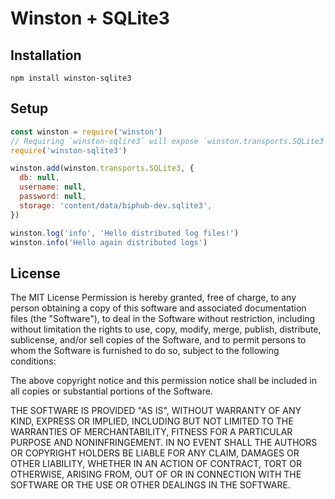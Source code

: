 # Winston + SQLite3

## Installation
```
npm install winston-sqlite3
```

## Setup
```javascript
const winston = require('winston')
// Requiring `winston-sqlire3` will expose `winston.transports.SQLite3`
require('winston-sqlite3')

winston.add(winston.transports.SQLite3, {
  db: null,
  username: null,
  password: null,
  storage: 'content/data/biphub-dev.sqlite3',
})

winston.log('info', 'Hello distributed log files!')
winston.info('Hello again distributed logs')
```


License
----

The MIT License Permission is hereby granted, free of charge, to any person obtaining a copy of this software and associated documentation files (the "Software"), to deal in the Software without restriction, including without limitation the rights to use, copy, modify, merge, publish, distribute, sublicense, and/or sell copies of the Software, and to permit persons to whom the Software is furnished to do so, subject to the following conditions:

The above copyright notice and this permission notice shall be included in all copies or substantial portions of the Software.

THE SOFTWARE IS PROVIDED "AS IS", WITHOUT WARRANTY OF ANY KIND, EXPRESS OR IMPLIED, INCLUDING BUT NOT LIMITED TO THE WARRANTIES OF MERCHANTABILITY, FITNESS FOR A PARTICULAR PURPOSE AND NONINFRINGEMENT. IN NO EVENT SHALL THE AUTHORS OR COPYRIGHT HOLDERS BE LIABLE FOR ANY CLAIM, DAMAGES OR OTHER LIABILITY, WHETHER IN AN ACTION OF CONTRACT, TORT OR OTHERWISE, ARISING FROM, OUT OF OR IN CONNECTION WITH THE SOFTWARE OR THE USE OR OTHER DEALINGS IN THE SOFTWARE.